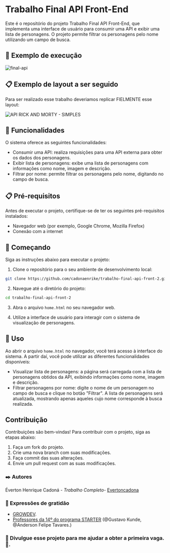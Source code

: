 # Trabalho Final API Front-End

Este é o repositório do projeto Trabalho Final API Front-End, que implementa uma interface de usuário para consumir uma API e exibir uma lista de personagens. O projeto permite filtrar os personagens pelo nome utilizando um campo de busca.

## 🚀 Exemplo de execução

![final-api](https://github.com/cadonaenrike/trabalho-final-api-front-2/assets/95323804/8235586f-e4fb-4d29-9a0b-52ace7295bc7)

## 📋 Exemplo de layout a ser seguido

Para ser realizado esse trabalho deveriamos replicar FIELMENTE esse layout:

![API RICK AND MORTY - SIMPLES](https://github.com/cadonaenrike/trabalho-final-api-front-2/assets/95323804/ff4cc9c3-13b5-4ced-ad12-791a064bbb99)

## 🚀 Funcionalidades

O sistema oferece as seguintes funcionalidades:

- Consumir uma API: realiza requisições para uma API externa para obter os dados dos personagens.
- Exibir lista de personagens: exibe uma lista de personagens com informações como nome, imagem e descrição.
- Filtrar por nome: permite filtrar os personagens pelo nome, digitando no campo de busca.

## 📋 Pré-requisitos

Antes de executar o projeto, certifique-se de ter os seguintes pré-requisitos instalados:

- Navegador web (por exemplo, Google Chrome, Mozilla Firefox)
- Conexão com a internet

## 🚀 Começando

Siga as instruções abaixo para executar o projeto:

1. Clone o repositório para o seu ambiente de desenvolvimento local:

```bash
git clone https://github.com/cadonaenrike/trabalho-final-api-front-2.git
```

2. Navegue até o diretório do projeto:

```bash
cd trabalho-final-api-front-2
```

3. Abra o arquivo `home.html` no seu navegador web.

4. Utilize a interface de usuário para interagir com o sistema de visualização de personagens.

## 🚀 Uso

Ao abrir o arquivo `home.html` no navegador, você terá acesso à interface do sistema. A partir daí, você pode utilizar as diferentes funcionalidades disponíveis:

- Visualizar lista de personagens: a página será carregada com a lista de personagens obtidos da API, exibindo informações como nome, imagem e descrição.
- Filtrar personagens por nome: digite o nome de um personagem no campo de busca e clique no botão "Filtrar". A lista de personagens será atualizada, mostrando apenas aqueles cujo nome corresponde à busca realizada.

## Contribuição

Contribuições são bem-vindas! Para contribuir com o projeto, siga as etapas abaixo:

1. Faça um fork do projeto.
2. Crie uma nova branch com suas modificações.
3. Faça commit das suas alterações.
4. Envie um pull request com as suas modificações.

### ✒️ Autores 

Éverton Henrique Cadoná - *Trabalho Completo*- [Evertoncadona](https://github.com/cadonaenrike)

### 🎁 Expressões de gratidão

* [GROWDEV](https://www.growdev.com.br/).
* [Professores da 14º do programa STARTER](https://www.growdev.com.br/) (@Gustavo Kunde, @Anderson Felipe Tavares.)

### 📢 Divulgue esse projeto para me ajudar a obter a primeira vaga. 📢.
